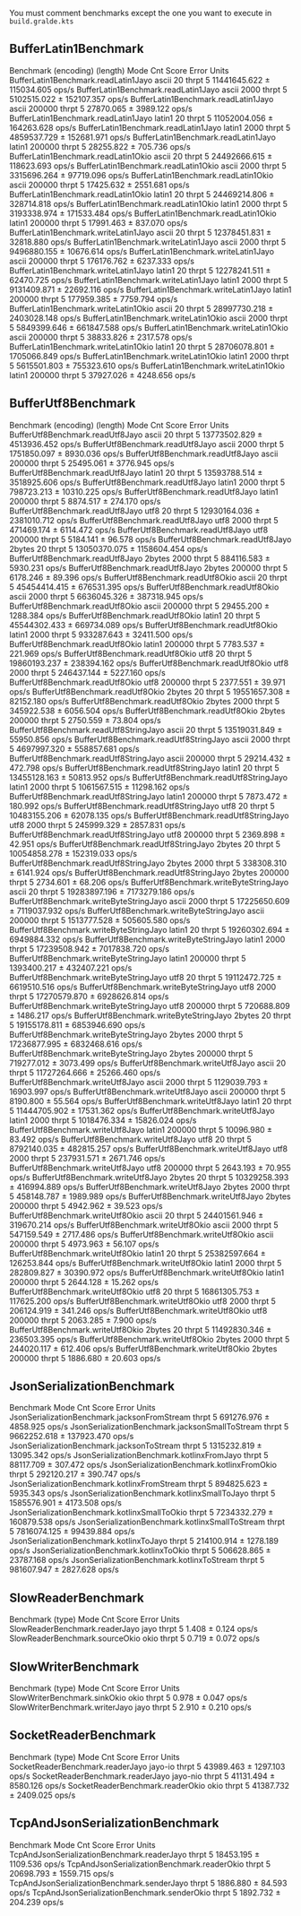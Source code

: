 You must comment benchmarks except the one you want to execute in `build.gralde.kts`

## BufferLatin1Benchmark

Benchmark                              (encoding)  (length)   Mode  Cnt         Score         Error  Units
BufferLatin1Benchmark.readLatin1Jayo        ascii        20  thrpt    5  11441645.622 ±  115034.605  ops/s
BufferLatin1Benchmark.readLatin1Jayo        ascii      2000  thrpt    5   5102515.022 ±  152107.357  ops/s
BufferLatin1Benchmark.readLatin1Jayo        ascii    200000  thrpt    5     27870.065 ±    3989.122  ops/s
BufferLatin1Benchmark.readLatin1Jayo       latin1        20  thrpt    5  11052004.056 ±  164263.628  ops/s
BufferLatin1Benchmark.readLatin1Jayo       latin1      2000  thrpt    5   4859537.729 ±  152681.971  ops/s
BufferLatin1Benchmark.readLatin1Jayo       latin1    200000  thrpt    5     28255.822 ±     705.736  ops/s
BufferLatin1Benchmark.readLatin1Okio        ascii        20  thrpt    5  24492666.615 ±  118623.693  ops/s
BufferLatin1Benchmark.readLatin1Okio        ascii      2000  thrpt    5   3315696.264 ±   97719.096  ops/s
BufferLatin1Benchmark.readLatin1Okio        ascii    200000  thrpt    5     17425.632 ±    2551.681  ops/s
BufferLatin1Benchmark.readLatin1Okio       latin1        20  thrpt    5  24469214.806 ±  328714.818  ops/s
BufferLatin1Benchmark.readLatin1Okio       latin1      2000  thrpt    5   3193338.974 ±  171533.484  ops/s
BufferLatin1Benchmark.readLatin1Okio       latin1    200000  thrpt    5     17991.463 ±     837.070  ops/s
BufferLatin1Benchmark.writeLatin1Jayo       ascii        20  thrpt    5  12378451.831 ±   32818.880  ops/s
BufferLatin1Benchmark.writeLatin1Jayo       ascii      2000  thrpt    5   9496880.155 ±   10676.614  ops/s
BufferLatin1Benchmark.writeLatin1Jayo       ascii    200000  thrpt    5    176176.762 ±    6237.333  ops/s
BufferLatin1Benchmark.writeLatin1Jayo      latin1        20  thrpt    5  12278241.511 ±   62470.725  ops/s
BufferLatin1Benchmark.writeLatin1Jayo      latin1      2000  thrpt    5   9131409.871 ±   22692.116  ops/s
BufferLatin1Benchmark.writeLatin1Jayo      latin1    200000  thrpt    5    177959.385 ±    7759.794  ops/s
BufferLatin1Benchmark.writeLatin1Okio       ascii        20  thrpt    5  28997730.218 ± 2403028.148  ops/s
BufferLatin1Benchmark.writeLatin1Okio       ascii      2000  thrpt    5   5849399.646 ±  661847.588  ops/s
BufferLatin1Benchmark.writeLatin1Okio       ascii    200000  thrpt    5     38833.826 ±    2317.578  ops/s
BufferLatin1Benchmark.writeLatin1Okio      latin1        20  thrpt    5  28706078.801 ± 1705066.849  ops/s
BufferLatin1Benchmark.writeLatin1Okio      latin1      2000  thrpt    5   5615501.803 ±  755323.610  ops/s
BufferLatin1Benchmark.writeLatin1Okio      latin1    200000  thrpt    5     37927.026 ±    4248.656  ops/s

## BufferUtf8Benchmark

Benchmark                                (encoding)  (length)   Mode  Cnt         Score         Error  Units
BufferUtf8Benchmark.readUtf8Jayo              ascii        20  thrpt    5  13773502.829 ± 4513936.452  ops/s
BufferUtf8Benchmark.readUtf8Jayo              ascii      2000  thrpt    5   1751850.097 ±    8930.036  ops/s
BufferUtf8Benchmark.readUtf8Jayo              ascii    200000  thrpt    5     25495.061 ±    3776.945  ops/s
BufferUtf8Benchmark.readUtf8Jayo             latin1        20  thrpt    5  13593788.514 ± 3518925.606  ops/s
BufferUtf8Benchmark.readUtf8Jayo             latin1      2000  thrpt    5    798723.213 ±   10310.225  ops/s
BufferUtf8Benchmark.readUtf8Jayo             latin1    200000  thrpt    5      8874.517 ±     274.170  ops/s
BufferUtf8Benchmark.readUtf8Jayo               utf8        20  thrpt    5  12930164.036 ± 2381010.712  ops/s
BufferUtf8Benchmark.readUtf8Jayo               utf8      2000  thrpt    5    471469.174 ±    6114.472  ops/s
BufferUtf8Benchmark.readUtf8Jayo               utf8    200000  thrpt    5      5184.141 ±      96.578  ops/s
BufferUtf8Benchmark.readUtf8Jayo             2bytes        20  thrpt    5  13050370.075 ± 1158604.454  ops/s
BufferUtf8Benchmark.readUtf8Jayo             2bytes      2000  thrpt    5    884116.583 ±    5930.231  ops/s
BufferUtf8Benchmark.readUtf8Jayo             2bytes    200000  thrpt    5      6178.246 ±      89.396  ops/s
BufferUtf8Benchmark.readUtf8Okio              ascii        20  thrpt    5  45454414.415 ±  676531.395  ops/s
BufferUtf8Benchmark.readUtf8Okio              ascii      2000  thrpt    5   6636045.326 ±  387318.945  ops/s
BufferUtf8Benchmark.readUtf8Okio              ascii    200000  thrpt    5     29455.200 ±    1288.384  ops/s
BufferUtf8Benchmark.readUtf8Okio             latin1        20  thrpt    5  45544302.433 ±  669734.089  ops/s
BufferUtf8Benchmark.readUtf8Okio             latin1      2000  thrpt    5    933287.643 ±   32411.500  ops/s
BufferUtf8Benchmark.readUtf8Okio             latin1    200000  thrpt    5      7783.537 ±     221.969  ops/s
BufferUtf8Benchmark.readUtf8Okio               utf8        20  thrpt    5  19860193.237 ±  238394.162  ops/s
BufferUtf8Benchmark.readUtf8Okio               utf8      2000  thrpt    5    246437.144 ±    5227.160  ops/s
BufferUtf8Benchmark.readUtf8Okio               utf8    200000  thrpt    5      2377.551 ±      39.971  ops/s
BufferUtf8Benchmark.readUtf8Okio             2bytes        20  thrpt    5  19551657.308 ±   82152.180  ops/s
BufferUtf8Benchmark.readUtf8Okio             2bytes      2000  thrpt    5    345922.538 ±    6056.504  ops/s
BufferUtf8Benchmark.readUtf8Okio             2bytes    200000  thrpt    5      2750.559 ±      73.804  ops/s
BufferUtf8Benchmark.readUtf8StringJayo        ascii        20  thrpt    5  13519031.849 ±   55950.856  ops/s
BufferUtf8Benchmark.readUtf8StringJayo        ascii      2000  thrpt    5   4697997.320 ±  558857.681  ops/s
BufferUtf8Benchmark.readUtf8StringJayo        ascii    200000  thrpt    5     29214.432 ±     472.798  ops/s
BufferUtf8Benchmark.readUtf8StringJayo       latin1        20  thrpt    5  13455128.163 ±   50813.952  ops/s
BufferUtf8Benchmark.readUtf8StringJayo       latin1      2000  thrpt    5   1061567.515 ±   11298.162  ops/s
BufferUtf8Benchmark.readUtf8StringJayo       latin1    200000  thrpt    5      7873.472 ±     180.992  ops/s
BufferUtf8Benchmark.readUtf8StringJayo         utf8        20  thrpt    5  10483155.206 ±   62078.135  ops/s
BufferUtf8Benchmark.readUtf8StringJayo         utf8      2000  thrpt    5    245999.329 ±    2857.831  ops/s
BufferUtf8Benchmark.readUtf8StringJayo         utf8    200000  thrpt    5      2369.898 ±      42.951  ops/s
BufferUtf8Benchmark.readUtf8StringJayo       2bytes        20  thrpt    5  10054858.278 ±  152319.033  ops/s
BufferUtf8Benchmark.readUtf8StringJayo       2bytes      2000  thrpt    5    338308.310 ±    6141.924  ops/s
BufferUtf8Benchmark.readUtf8StringJayo       2bytes    200000  thrpt    5      2734.601 ±      68.206  ops/s
BufferUtf8Benchmark.writeByteStringJayo       ascii        20  thrpt    5  19283897.196 ± 7173279.186  ops/s
BufferUtf8Benchmark.writeByteStringJayo       ascii      2000  thrpt    5  17225650.609 ± 7119037.932  ops/s
BufferUtf8Benchmark.writeByteStringJayo       ascii    200000  thrpt    5   1513777.528 ±  505605.580  ops/s
BufferUtf8Benchmark.writeByteStringJayo      latin1        20  thrpt    5  19260302.694 ± 6949884.332  ops/s
BufferUtf8Benchmark.writeByteStringJayo      latin1      2000  thrpt    5  17239508.942 ± 7017838.720  ops/s
BufferUtf8Benchmark.writeByteStringJayo      latin1    200000  thrpt    5   1393400.217 ±  432407.221  ops/s
BufferUtf8Benchmark.writeByteStringJayo        utf8        20  thrpt    5  19112472.725 ± 6619510.516  ops/s
BufferUtf8Benchmark.writeByteStringJayo        utf8      2000  thrpt    5  17270579.870 ± 6928626.814  ops/s
BufferUtf8Benchmark.writeByteStringJayo        utf8    200000  thrpt    5    720688.809 ±    1486.217  ops/s
BufferUtf8Benchmark.writeByteStringJayo      2bytes        20  thrpt    5  19155178.811 ± 6853946.690  ops/s
BufferUtf8Benchmark.writeByteStringJayo      2bytes      2000  thrpt    5  17236877.995 ± 6832468.616  ops/s
BufferUtf8Benchmark.writeByteStringJayo      2bytes    200000  thrpt    5    719277.012 ±    3073.499  ops/s
BufferUtf8Benchmark.writeUtf8Jayo             ascii        20  thrpt    5  11727264.666 ±   25266.460  ops/s
BufferUtf8Benchmark.writeUtf8Jayo             ascii      2000  thrpt    5   1129039.793 ±   16903.997  ops/s
BufferUtf8Benchmark.writeUtf8Jayo             ascii    200000  thrpt    5      8190.800 ±      55.564  ops/s
BufferUtf8Benchmark.writeUtf8Jayo            latin1        20  thrpt    5  11444705.902 ±   17531.362  ops/s
BufferUtf8Benchmark.writeUtf8Jayo            latin1      2000  thrpt    5   1018476.334 ±   15826.024  ops/s
BufferUtf8Benchmark.writeUtf8Jayo            latin1    200000  thrpt    5     10096.980 ±      83.492  ops/s
BufferUtf8Benchmark.writeUtf8Jayo              utf8        20  thrpt    5   8792140.035 ±  482815.257  ops/s
BufferUtf8Benchmark.writeUtf8Jayo              utf8      2000  thrpt    5    237931.571 ±    2671.746  ops/s
BufferUtf8Benchmark.writeUtf8Jayo              utf8    200000  thrpt    5      2643.193 ±      70.955  ops/s
BufferUtf8Benchmark.writeUtf8Jayo            2bytes        20  thrpt    5  10329258.393 ±  416994.889  ops/s
BufferUtf8Benchmark.writeUtf8Jayo            2bytes      2000  thrpt    5    458148.787 ±    1989.989  ops/s
BufferUtf8Benchmark.writeUtf8Jayo            2bytes    200000  thrpt    5      4942.962 ±      39.523  ops/s
BufferUtf8Benchmark.writeUtf8Okio             ascii        20  thrpt    5  24401561.946 ±  319670.214  ops/s
BufferUtf8Benchmark.writeUtf8Okio             ascii      2000  thrpt    5    547159.549 ±    2717.486  ops/s
BufferUtf8Benchmark.writeUtf8Okio             ascii    200000  thrpt    5      4973.963 ±      56.107  ops/s
BufferUtf8Benchmark.writeUtf8Okio            latin1        20  thrpt    5  25382597.664 ±  126253.844  ops/s
BufferUtf8Benchmark.writeUtf8Okio            latin1      2000  thrpt    5    282809.827 ±   30390.972  ops/s
BufferUtf8Benchmark.writeUtf8Okio            latin1    200000  thrpt    5      2644.128 ±      15.262  ops/s
BufferUtf8Benchmark.writeUtf8Okio              utf8        20  thrpt    5  16861305.753 ±  117625.200  ops/s
BufferUtf8Benchmark.writeUtf8Okio              utf8      2000  thrpt    5    206124.919 ±     341.246  ops/s
BufferUtf8Benchmark.writeUtf8Okio              utf8    200000  thrpt    5      2063.285 ±       7.900  ops/s
BufferUtf8Benchmark.writeUtf8Okio            2bytes        20  thrpt    5  11492830.346 ±  236503.395  ops/s
BufferUtf8Benchmark.writeUtf8Okio            2bytes      2000  thrpt    5    244020.117 ±     612.406  ops/s
BufferUtf8Benchmark.writeUtf8Okio            2bytes    200000  thrpt    5      1886.680 ±      20.603  ops/s

## JsonSerializationBenchmark

Benchmark                                         Mode  Cnt        Score        Error  Units
JsonSerializationBenchmark.jacksonFromStream     thrpt    5   691276.976 ±   4858.925  ops/s
JsonSerializationBenchmark.jacksonSmallToStream  thrpt    5  9662252.618 ± 137923.470  ops/s
JsonSerializationBenchmark.jacksonToStream       thrpt    5  1315232.819 ±  13095.342  ops/s
JsonSerializationBenchmark.kotlinxFromJayo       thrpt    5    88117.709 ±    307.472  ops/s
JsonSerializationBenchmark.kotlinxFromOkio       thrpt    5   292120.217 ±    390.747  ops/s
JsonSerializationBenchmark.kotlinxFromStream     thrpt    5   894825.623 ±   5935.343  ops/s
JsonSerializationBenchmark.kotlinxSmallToJayo    thrpt    5  1585576.901 ±   4173.508  ops/s
JsonSerializationBenchmark.kotlinxSmallToOkio    thrpt    5  7234332.279 ± 160879.538  ops/s
JsonSerializationBenchmark.kotlinxSmallToStream  thrpt    5  7816074.125 ±  99439.884  ops/s
JsonSerializationBenchmark.kotlinxToJayo         thrpt    5   214100.914 ±   1278.189  ops/s
JsonSerializationBenchmark.kotlinxToOkio         thrpt    5   506628.865 ±  23787.168  ops/s
JsonSerializationBenchmark.kotlinxToStream       thrpt    5   981607.947 ±   2827.628  ops/s

## SlowReaderBenchmark

Benchmark                       (type)   Mode  Cnt  Score   Error  Units
SlowReaderBenchmark.readerJayo    jayo  thrpt    5  1.408 ± 0.124  ops/s
SlowReaderBenchmark.sourceOkio    okio  thrpt    5  0.719 ± 0.072  ops/s

## SlowWriterBenchmark

Benchmark                       (type)   Mode  Cnt  Score   Error  Units
SlowWriterBenchmark.sinkOkio      okio  thrpt    5  0.978 ± 0.047  ops/s
SlowWriterBenchmark.writerJayo    jayo  thrpt    5  2.910 ± 0.210  ops/s

## SocketReaderBenchmark

Benchmark                           (type)   Mode  Cnt      Score      Error  Units
SocketReaderBenchmark.readerJayo   jayo-io  thrpt    5  43989.463 ± 1297.103  ops/s
SocketReaderBenchmark.readerJayo  jayo-nio  thrpt    5  41131.494 ± 8580.126  ops/s
SocketReaderBenchmark.readerOkio      okio  thrpt    5  41387.732 ± 2409.025  ops/s

## TcpAndJsonSerializationBenchmark

Benchmark                                     Mode  Cnt      Score      Error  Units
TcpAndJsonSerializationBenchmark.readerJayo  thrpt    5  18453.195 ± 1109.536  ops/s
TcpAndJsonSerializationBenchmark.readerOkio  thrpt    5  20698.793 ± 1559.715  ops/s
TcpAndJsonSerializationBenchmark.senderJayo  thrpt    5   1886.880 ±   84.593  ops/s
TcpAndJsonSerializationBenchmark.senderOkio  thrpt    5   1892.732 ±  204.239  ops/s

